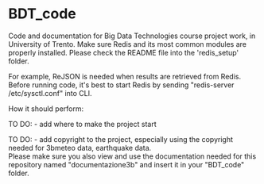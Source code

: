 # BDT_code
Code and documentation for Big Data Technologies course project work, in University of Trento. 
Make sure Redis and its most common modules are properly installed. 
Please check the README file into the 'redis_setup' folder. 

For example, ReJSON is needed when results are retrieved from Redis.
Before running code, it's best to start Redis by sending "redis-server /etc/sysctl.conf" into CLI.

How it should perform: 

TO DO: - add where to make the project start

TO DO: - add copyright to the project, especially using the copyright needed for 3bmeteo data, earthquake data.  
Please make sure you also view and use the documentation needed for this repository named "documentazione3b" and insert it in your "BDT_code" folder.  
